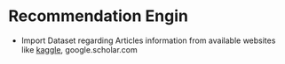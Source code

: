 # Recommendation Engin
- Import Dataset regarding Articles information from available websites like [kaggle](https://www.kaggle.com), google.scholar.com

